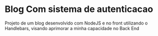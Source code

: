 # Blog Com sistema de autenticacao
 Projeto de um blog desenvolvido com NodeJS e no front utilizando o Handlebars, visando aprimorar a minha capacidade no Back End
